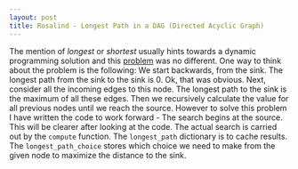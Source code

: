 ```yaml
---
layout: post
title: Rosalind - Longest Path in a DAG (Directed Acyclic Graph)
---
```


The mention of *longest* or *shortest* usually hints towards a dynamic programming solution and this [problem](http://rosalind.info/problems/ba5d/) was no different. One way to think about the problem is the following: We start backwards, from the sink. The longest path from the sink to the sink is 0. Ok, that was obvious. Next, consider all the incoming edges to this node.
The longest path to the sink is the maximum of all these edges. Then we recursively calculate the value for all previous nodes until we reach the source. However to solve this problem I have written the code to work forward - The search begins at the source. This will be clearer after looking at the code. The actual search is carried out by the `compute` function. The `longest_path` dictionary is to cache results. The `longest_path_choice` stores which choice we need to make from the given node to maximize the distance to the sink.

<script src="https://gist.github.com/adijo/e5332bbd459723972c4a.js"></script>